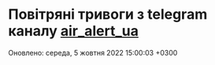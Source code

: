 # Повітряні тривоги з telegram каналу [air_alert_ua](https://t.me/air_alert_ua)

Оновлено:
середа, 5 жовтня 2022 15:00:03 +0300

